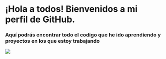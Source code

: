 # ¡Hola a todos! Bienvenidos a mi perfil de GitHub.

### Aquí podrás encontrar todo el codigo que he ido aprendiendo y proyectos en los que estoy trabajando

![](https://cdn.discordapp.com/attachments/851418293788606517/1249310393491521566/Sin_titulo-1.png?ex=6666d678&is=666584f8&hm=8e24a5405622b38ce01bf86ab97772aeb2a2c029de59a05b6c0c7e5b2793eff0&)
